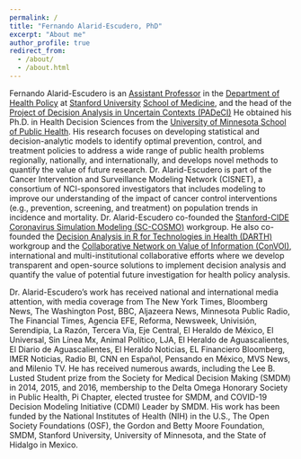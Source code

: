 ```yaml
---
permalink: /
title: "Fernando Alarid-Escudero, PhD"
excerpt: "About me"
author_profile: true
redirect_from: 
  - /about/
  - /about.html
---
```

Fernando Alarid-Escudero is an [Assistant Professor](https://profiles.stanford.edu/fernando-alarid-escudero) in the [Department of Health Policy](https://healthpolicy.fsi.stanford.edu/content/department-health-policy) at [Stanford University](https://www.stanford.edu) [School of Medicine](https://med.stanford.edu), and the head of the [Project of Decision Analysis in Uncertain Contexts (PADeCI)](https://padeci.org)  He obtained his Ph.D. in Health Decision Sciences from the [University of Minnesota School of Public Health](https://www.sph.umn.edu). His research focuses on developing statistical and decision-analytic models to identify optimal prevention, control, and treatment policies to address a wide range of public health problems regionally, nationally, and internationally, and develops novel methods to quantify the value of future research. Dr. Alarid-Escudero is part of the Cancer Intervention and Surveillance Modeling Network (CISNET), a consortium of NCI-sponsored investigators that includes modeling to improve our understanding of the impact of cancer control interventions (e.g., prevention, screening, and treatment) on population trends in incidence and mortality. Dr. Alarid-Escudero co-founded the [Stanford-CIDE Coronavirus Simulation Modeling (SC-COSMO)](https://www.sc-cosmo.org) workgroup. He also co-founded the [Decision Analysis in R for Technologies in Health (DARTH)](http://darthworkgroup.com) workgroup and the [Collaborative Network on Value of Information (ConVOI)](https://www.convoi-group.org), international and multi-institutional collaborative efforts where we develop transparent and open-source solutions to implement decision analysis and quantify the value of potential future investigation for health policy analysis.

Dr. Alarid-Escudero’s work has received national and international media attention, with media coverage from The New York Times, Bloomberg News, The Washington Post, BBC, Aljazeera News, Minnesota Public Radio, The Financial Times, Agencia EFE, Reforma, Newsweek, Univisión, Serendipia, La Razón, Tercera Vía, Eje Central, El Heraldo de México, El Universal, Sin Línea Mx, Animal Político, LJA, El Heraldo de Aguascalientes, El Diario de Aguascalientes, El Heraldo Noticias, EL Financiero Bloomberg, IMER Noticias, Radio BI, CNN en Español, Pensando en México, MVS News, and Milenio TV. He has received numerous awards, including the Lee B. Lusted Student prize from the Society for Medical Decision Making (SMDM) in 2014, 2015, and 2016, membership to the Delta Omega Honorary Society in Public Health, Pi Chapter, elected trustee for SMDM, and COVID-19 Decision Modeling Initiative (CDMI) Leader by SMDM. His work has been funded by the National Institutes of Health (NIH) in the U.S., The Open Society Foundations (OSF), the Gordon and Betty Moore Foundation, SMDM, Stanford University, University of Minnesota, and the State of Hidalgo in Mexico.